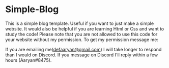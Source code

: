 # Simple-Blog
This is a simple  blog template. Useful if you want to just make a simple website.
It would also be helpful if you are learning Html or Css and want to study the code!
Please note that you are not allowed to use this code for your website without my permission. To get my permission message me:

If you are emailing me(defaaryan@gmail.com) I will take longer to respond than I would on Discord.
If you message on Discord I'll reply within a few hours (Aaryan#8475).

